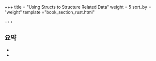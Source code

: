 +++
title = "Using Structs to Structure Related Data"
weight = 5
sort_by = "weight"
template ="book_section_rust.html"

+++

## 요약

- 

- 



<!-- more -->
